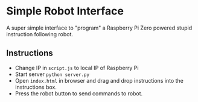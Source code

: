 # Simple Robot Interface
A super simple interface to "program" a Raspberry Pi Zero powered stupid instruction following robot.

## Instructions

* Change IP in `script.js` to local IP of Raspberry Pi
* Start server ```python server.py```
* Open `index.html` in browser and drag and drop instructions into the instructions box.
* Press the robot button to send commands to robot.
